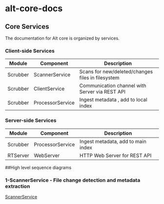 # alt-core-docs

## Core Services

The documentation for Alt core is organized by services.

### Client-side Services

Module | Component          | Description
------- | --------------    | -------------
Scrubber | ScannerService   | Scans for new/deleted/changes files in filesystem
Scrubber | ClientService    | Communication channel with Server via REST API
Scrubber | ProcessorService | Ingest metadata , add to local index

### Server-side Services

Module | Component          | Description
------- | --------------    | -------------
Scrubber | ProcessorService | Ingest metadata, add to main index
RTServer | WebServer        | HTTP Web Server for REST API

##High level sequence diagrams

### 1-ScannerService - File change detection and metadata extraction
[ScannerService](ScannerService.md)
